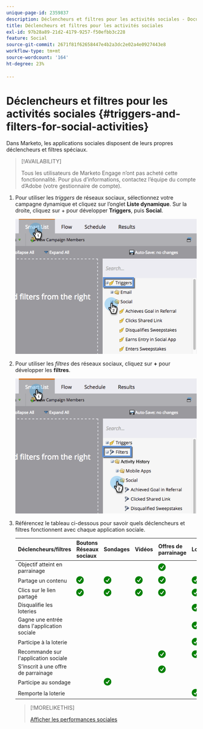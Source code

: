 ```yaml
---
unique-page-id: 2359837
description: Déclencheurs et filtres pour les activités sociales - Documents Marketo - Documentation du produit
title: Déclencheurs et filtres pour les activités sociales
exl-id: 97b28a89-21d2-4179-9257-f50efbb3c228
feature: Social
source-git-commit: 2671f81f62658447e4b2a3dc2e02a4e0927443e8
workflow-type: tm+mt
source-wordcount: '164'
ht-degree: 23%

---
```


# Déclencheurs et filtres pour les activités sociales {#triggers-and-filters-for-social-activities}

Dans Marketo, les applications sociales disposent de leurs propres déclencheurs et filtres spéciaux.

>[!AVAILABILITY]
>
>Tous les utilisateurs de Marketo Engage n’ont pas acheté cette fonctionnalité. Pour plus d’informations, contactez l’équipe du compte d’Adobe (votre gestionnaire de compte).

1. Pour utiliser les _triggers_ de réseaux sociaux, sélectionnez votre campagne dynamique et cliquez sur l’onglet **Liste dynamique**. Sur la droite, cliquez sur + pour développer **Triggers**, puis **Social**.

   ![](assets/image2015-4-23-11-22-39.png)

1. Pour utiliser les _filtres_ des réseaux sociaux, cliquez sur **+** pour développer les **filtres**.

   ![](assets/two-282-29.png)

1. Référencez le tableau ci-dessous pour savoir quels déclencheurs et filtres fonctionnent avec chaque application sociale.

   | Déclencheurs/filtres | Boutons Réseaux sociaux | Sondages | Vidéos | Offres de parrainage | Loteries |
   |---|---|---|---|---|---|
   | Objectif atteint en parrainage |  |  |  | ![(tick)](assets/check.png) | |
   | Partage un contenu | ![(tick)](assets/check.png) | ![(tick)](assets/check.png) | ![(tick)](assets/check.png) | ![(tick)](assets/check.png) | ![(tick)](assets/check.png) |
   | Clics sur le lien partagé | ![(tick)](assets/check.png) | ![(tick)](assets/check.png) | ![(tick)](assets/check.png) | ![(tick)](assets/check.png) | ![(tick)](assets/check.png) |
   | Disqualifie les loteries |  |  |  |  | ![(tick)](assets/check.png) |
   | Gagne une entrée dans l&#39;application sociale |  |  |  |  | ![(tick)](assets/check.png) |
   | Participe à la loterie |  |  |  |  | ![(tick)](assets/check.png) |
   | Recommande sur l&#39;application sociale |  |  |  | ![(tick)](assets/check.png) | ![(tick)](assets/check.png) |
   | S&#39;inscrit à une offre de parrainage |  |  |  | ![(tick)](assets/check.png) |  |
   | Participe au sondage |  | ![(tick)](assets/check.png) |  |  |  |
   | Remporte la loterie |  |  |  |  | ![(tick)](assets/check.png) |

   >[!MORELIKETHIS]
   >
   >[Afficher les performances sociales](/help/marketo/product-docs/demand-generation/social/social-functions/view-social-performance.md)
